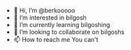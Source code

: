 - 👋 Hi, I’m @berkooooo
- 👀 I’m interested in bilgosh
- 🌱 I’m currently learning bilgoshing
- 💞️ I’m looking to collaborate on bilgoshs
- 📫 How to reach me You can't

<!---
berkooooo/berkooooo is a ✨ special ✨ repository because its `README.md` (this file) appears on your GitHub profile.
You can click the Preview link to take a look at your changes.
--->
